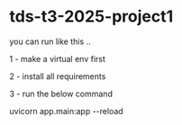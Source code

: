 # tds-t3-2025-project1


you can run like this ..

1 - make a virtual env first

2 - install all requirements

3 - run the below command


uvicorn app.main:app --reload